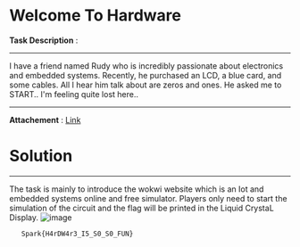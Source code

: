 # Welcome To Hardware
 
**Task Description** :  
____________________________________________________________________________________________________________
I have a friend named Rudy who is incredibly passionate about electronics and embedded systems. Recently, he purchased an LCD, a blue card, and some cables. All I hear him talk about are zeros and ones. He asked me to START.. I'm feeling quite lost here..
____________________________________________________________________________________________________________

**Attachement** : [Link](https://wokwi.com/projects/392530936064345089) 

# Solution 
____________________________________________________________________________________________________________
The task is mainly to introduce the wokwi website which is an Iot and embedded systems online and free simulator.
Players only need to start the simulation of the circuit and the flag will be printed in the Liquid CrystaL Display.
![image](https://github.com/Garroura/Writeups/assets/164345052/752e7f91-cc1d-4690-a2e8-7891ed7ba00d)


       Spark{H4rDW4r3_I5_S0_S0_FUN}
